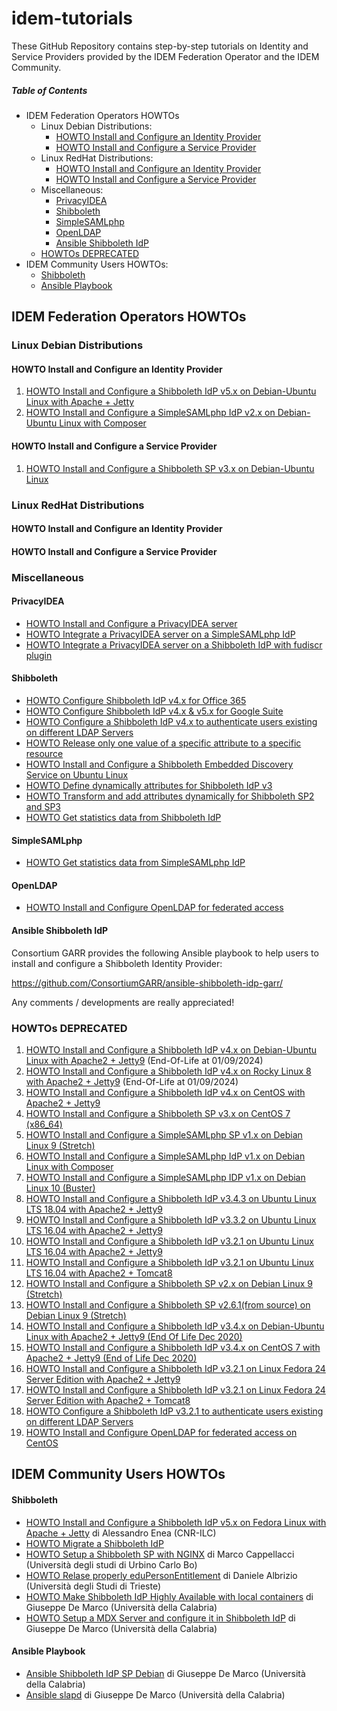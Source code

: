 # idem-tutorials
These GitHub Repository contains step-by-step tutorials on Identity and Service Providers provided by the IDEM Federation Operator and the IDEM Community.

##### Table of Contents
- IDEM Federation Operators HOWTOs
  * Linux Debian Distributions:
    + [HOWTO Install and Configure an Identity Provider](#howto-install-and-configure-an-identity-provider)
    + [HOWTO Install and Configure a Service Provider](#howto-install-and-configure-a-service-provider)
  * Linux RedHat Distributions:
    + [HOWTO Install and Configure an Identity Provider](#howto-install-and-configure-an-identity-provider-1)
    + [HOWTO Install and Configure a Service Provider](#howto-install-and-configure-a-service-provider-1)
  * Miscellaneous:
    + [PrivacyIDEA](#privacyidea)
    + [Shibboleth](#shibboleth)
    + [SimpleSAMLphp](#simplesamlphp)
    + [OpenLDAP](#openldap)
    + [Ansible Shibboleth IdP](#ansible-shibboleth-idp)
  * [HOWTOs DEPRECATED](#howtos-deprecated)
- IDEM Community Users HOWTOs:
    + [Shibboleth](#shibboleth-1)
    + [Ansible Playbook](#ansible-playbook)
   
## IDEM Federation Operators HOWTOs

### Linux Debian Distributions

#### HOWTO Install and Configure an Identity Provider

1. [HOWTO Install and Configure a Shibboleth IdP v5.x on Debian-Ubuntu Linux with Apache + Jetty](./idem-fedops/HOWTO-Shibboleth/Identity%20Provider/Debian-Ubuntu/HOWTO-Install-and-Configure-a-Shibboleth-IdP-v5.x-on-Debian-Ubuntu-Linux-with-Apache-%2B-Jetty.md)
2. [HOWTO Install and Configure a SimpleSAMLphp IdP v2.x on Debian-Ubuntu Linux with Composer](./idem-fedops/HOWTO-SimpleSAMLphp/Identity%20Provider/HOWTO%20Install%20and%20Configure%20a%20SimpleSAMLphp%20IdP%20v2.x%20on%20Debian-Ubuntu%20Linux%20with%20Composer.md)

#### HOWTO Install and Configure a Service Provider

1. [HOWTO Install and Configure a Shibboleth SP v3.x on Debian-Ubuntu Linux](./idem-fedops/HOWTO-Shibboleth/Service%20Provider/Debian/HOWTO%20Install%20and%20Configure%20a%20Shibboleth%20SP%20v3.x%20on%20Debian-Ubuntu%20Linux.md)


### Linux RedHat Distributions

#### HOWTO Install and Configure an Identity Provider

#### HOWTO Install and Configure a Service Provider

### Miscellaneous

#### PrivacyIDEA

* [HOWTO Install and Configure a PrivacyIDEA server](./idem-fedops/miscellaneous/HOWTO-Install-and-Configure-a-PrivacyIDEA-server.rst)
* [HOWTO Integrate a PrivacyIDEA server on a SimpleSAMLphp IdP](./idem-fedops/miscellaneous/HOWTO-Integrate-a-PrivacyIDEA-server-on-a-SimpleSAMLphp-IdP.rst)
* [HOWTO Integrate a PrivacyIDEA server on a Shibboleth IdP with fudiscr plugin](idem-community/HOWTO-Integrate-a-PrivacyIDEA-server-on-a-Shibboleth-IdP-with-fudiscr-plugin.rst)

#### Shibboleth

* [HOWTO Configure Shibboleth IdP v4.x for Office 365](./idem-fedops/HOWTO-Shibboleth/Solutions/HOWTO%20Configure%20Shibboleth%20IdP%20v4.x%20for%20Office%20365.md)
* [HOWTO Configure Shibboleth IdP v4.x & v5.x for Google Suite](./idem-fedops/HOWTO-Shibboleth/Solutions/HOWTO%20Configure%20Shibboleth%20IdP%20v4.x%20%26%20v5.x%20for%20Google%20Suite.md)
* [HOWTO Configure a Shibboleth IdP v4.x to authenticate users existing on different LDAP Servers](./idem-fedops/HOWTO-Shibboleth/Solutions/HOWTO%20Configure%20a%20Shibboleth%20IdP%20v4.x%20to%20authenticate%20users%20existing%20on%20different%20LDAP%20Servers.md)
* [HOWTO Release only one value of a specific attribute to a specific resource](./idem-fedops/HOWTO-Shibboleth/Solutions/HOWTO%20Release%20only%20one%20value%20of%20a%20specific%20attribute%20to%20a%20specific%20resource.md)
* [HOWTO Install and Configure a Shibboleth Embedded Discovery Service on Ubuntu Linux](./idem-fedops/HOWTO-Shibboleth/Embedded%20Discovery%20Service/Ubuntu/HOWTO%20Install%20and%20Configure%20a%20Shibboleth%20Embedded%20Discovery%20Service.md)
* [HOWTO Define dynamically attributes for Shibboleth IdP v3](./idem-fedops/HOWTO-Shibboleth/Solutions/HOWTO%20Define%20dynamically%20attributes%20for%20Shibboleth%20IdP%20v3.md)
* [HOWTO Transform and add attributes dynamically for Shibboleth SP2 and SP3](./idem-fedops/HOWTO-Shibboleth/Solutions/HOWTO%20Transform%20and%20add%20attributes%20dynamically%20for%20Shibboleth%20SP2%20and%20SP3.md)
* [HOWTO Get statistics data from Shibboleth IdP](./idem-fedops/HOWTO-Statistics/HOWTO%20Get%20statistics%20data%20from%20Shibboleth%20IdP.md#howto-get-statistics-data-from-shibboleth-idp)

#### SimpleSAMLphp

* [HOWTO Get statistics data from SimpleSAMLphp IdP](./idem-fedops/HOWTO-Statistics/HOWTO%20Get%20statistics%20data%20from%20SimpleSAMLphp%20IdP.md)

#### OpenLDAP

* [HOWTO Install and Configure OpenLDAP for federated access](./idem-fedops/miscellaneous/HOWTO%20Install%20and%20Configure%20OpenLDAP%20for%20federated%20access.md#howto-install-and-configure-openldap-for-federated-access)

#### Ansible Shibboleth IdP

Consortium GARR provides the following Ansible playbook to help users to install and configure a Shibboleth Identity Provider:

https://github.com/ConsortiumGARR/ansible-shibboleth-idp-garr/

Any comments / developments are really appreciated!

### HOWTOs DEPRECATED

1. [HOWTO Install and Configure a Shibboleth IdP v4.x on Debian-Ubuntu Linux with Apache2 + Jetty9](./idem-fedops/HOWTO-Shibboleth/Identity%20Provider/Debian-Ubuntu/HOWTO%20Install%20and%20Configure%20a%20Shibboleth%20IdP%20v4.x%20on%20Debian-Ubuntu%20Linux%20with%20Apache2%20%2B%20Jetty9.md) (End-Of-Life at 01/09/2024)
2. [HOWTO Install and Configure a Shibboleth IdP v4.x on Rocky Linux 8 with Apache2 + Jetty9](./idem-fedops/HOWTO-Shibboleth/Identity%20Provider/RockyLinux/HOWTO%20Install%20and%20Configure%20a%20Shibboleth%20IdP%20v4.x%20on%20Rocky%20Linux%208%20with%20Apache2%20+%20Jetty9.md) (End-Of-Life at 01/09/2024)
3. [HOWTO Install and Configure a Shibboleth IdP v4.x on CentOS with Apache2 + Jetty9](./idem-fedops/HOWTO-Shibboleth/Identity%20Provider/CentOS/HOWTO%20Install%20and%20Configure%20a%20Shibboleth%20IdP%20v4.x%20on%20CentOS%20with%20Apache2%20+%20Jetty9.md)
4. [HOWTO Install and Configure a Shibboleth SP v3.x on CentOS 7 (x86_64)](./idem-fedops/HOWTO-Shibboleth/Service%20Provider/CentOS/HOWTO%20Install%20and%20Configure%20a%20Shibboleth%20SP%20v3.x%20on%20CentOS%207%20(x86_64).md)
5. [HOWTO Install and Configure a SimpleSAMLphp SP v1.x on Debian Linux 9 (Stretch)](./idem-fedops/HOWTO-SimpleSAMLphp/Service%20Provider/HOWTO%20Install%20and%20Configure%20a%20SimpleSAMLphp%20SP%20v1.x%20on%20Debian%20Linux%209%20(Stretch).md)
6. [HOWTO Install and Configure a SimpleSAMLphp IdP v1.x on Debian Linux with Composer](https://github.com/ConsortiumGARR/idem-tutorials/blob/master/idem-fedops/HOWTO-SimpleSAMLphp/Identity%20Provider/HOWTO%20Install%20and%20Configure%20a%20SimpleSAMLphp%20IdP%20v1.x%20on%20Debian%20Linux%20with%20Composer.md#howto-install-and-configure-a-simplesamlphp-idp-v1x-on-debian-linux-with-composer)
7. [HOWTO Install and Configure a SimpleSAMLphp IDP v1.x on Debian Linux 10 (Buster)](./idem-fedops/HOWTO-SimpleSAMLphp/Identity%20Provider/HOWTO%20Install%20and%20Configure%20a%20SimpleSAMLphp%20IdP%20v1.x%20on%20Debian%20Linux%2010%20(Buster).md#howto-install-and-configure-a-simplesamlphp-idp-v1x-on-debian-linux-10-buster)
8. [HOWTO Install and Configure a Shibboleth IdP v3.4.3 on Ubuntu Linux LTS 18.04 with Apache2 + Jetty9](./idem-fedops/HOWTO-Shibboleth/Identity%20Provider/Ubuntu/HOWTO%20Install%20and%20Configure%20a%20Shibboleth%20IdP%20v3.4.3%20on%20Ubuntu%20Linux%20LTS%2018.04%20with%20Apache2%20%2B%20Jetty9.md#howto-install-and-configure-a-shibboleth-idp-v343-on-ubuntu-linux-lts-1804-with-apache2--jetty9)
9. [HOWTO Install and Configure a Shibboleth IdP v3.3.2 on Ubuntu Linux LTS 16.04 with Apache2 + Jetty9](./idem-fedops/HOWTO-Shibboleth/Identity%20Provider/Ubuntu/HOWTO%20Install%20and%20Configure%20a%20Shibboleth%20IdP%20v3.3.2%20on%20Ubuntu%20Linux%20LTS%2016.04%20with%20Apache2%20%2B%20Jetty9.md)
10. [HOWTO Install and Configure a Shibboleth IdP v3.2.1 on Ubuntu Linux LTS 16.04 with Apache2 + Jetty9](./idem-fedops/HOWTO-Shibboleth/Identity%20Provider/Ubuntu/HOWTO%20Install%20and%20Configure%20a%20Shibboleth%20IdP%20v3.2.1%20on%20Ubuntu%20Linux%20LTS%2016.04%20with%20Apache2%20%2B%20Jetty9.md)
11. [HOWTO Install and Configure a Shibboleth IdP v3.2.1 on Ubuntu Linux LTS 16.04 with Apache2 + Tomcat8](./idem-fedops/HOWTO-Shibboleth/Identity%20Provider/Ubuntu/HOWTO%20Install%20and%20Configure%20a%20Shibboleth%20IdP%20v3.2.1%20on%20Ubuntu%20Linux%20LTS%2016.04%20with%20Apache2%20%2B%20Tomcat8.md)
12. [HOWTO Install and Configure a Shibboleth SP v2.x on Debian Linux 9 (Stretch)](./idem-fedops/HOWTO-Shibboleth/Service%20Provider/Debian/HOWTO%20Install%20and%20Configure%20a%20Shibboleth%20SP%20v2.x%20on%20Debian%20Linux%209%20(Stretch).md)
13. [HOWTO Install and Configure a Shibboleth SP v2.6.1(from source) on Debian Linux 9 (Stretch)](./idem-fedops/HOWTO-Shibboleth/Service%20Provider/Debian/HOWTO%20Install%20and%20Configure%20a%20Shibboleth%20SP%20v2.6.1(from%20source)%20on%20Debian%20Linux%209%20(Stretch).md)
14. [HOWTO Install and Configure a Shibboleth IdP v3.4.x on Debian-Ubuntu Linux with Apache2 + Jetty9 (End Of Life Dec 2020)](./idem-fedops/HOWTO-Shibboleth/Identity%20Provider/Debian-Ubuntu/HOWTO%20Install%20and%20Configure%20a%20Shibboleth%20IdP%20v3.4.x%20on%20Debian-Ubuntu%20Linux%20with%20Apache2%20+%20Jetty9.md)
15. [HOWTO Install and Configure a Shibboleth IdP v3.4.x on CentOS 7 with Apache2 + Jetty9 (End of Life Dec 2020)](./idem-fedops/HOWTO-Shibboleth/Identity%20Provider/CentOS/HOWTO%20Install%20and%20Configure%20a%20Shibboleth%20IdP%20v3.4.x%20on%20CentOS%207%20with%20Apache2%20+%20Jetty9.md)
16. [HOWTO Install and Configure a Shibboleth IdP v3.2.1 on Linux Fedora 24 Server Edition with Apache2 + Jetty9](./idem-fedops/HOWTO-Shibboleth/Identity%20Provider/Fedora/HOWTO%20Install%20and%20Configure%20a%20Shibboleth%20IdP%20v3.2.1%20on%20Linux%20Fedora%2024%20Server%20Edition%20with%20Apache2%20%2B%20Jetty9.md)
17. [HOWTO Install and Configure a Shibboleth IdP v3.2.1 on Linux Fedora 24 Server Edition with Apache2 + Tomcat8](./idem-fedops/HOWTO-Shibboleth/Identity%20Provider/Fedora/HOWTO%20Install%20and%20Configure%20a%20Shibboleth%20IdP%20v3.2.1%20on%20Linux%20Fedora%2024%20Server%20Edition%20with%20Apache2%20%2B%20Tomcat8.md)
18. [HOWTO Configure a Shibboleth IdP v3.2.1 to authenticate users existing on different LDAP Servers](./idem-fedops/HOWTO-Shibboleth/Solutions/HOWTO%20Configure%20a%20Shibboleth%20IdP%20v3.2.1%20to%20authenticate%20Users%20existing%20on%20different%20LDAP%20Servers.md)
19. [HOWTO Install and Configure OpenLDAP for federated access on CentOS](./idem-fedops/miscellaneous/HOWTO%20Install%20and%20Configure%20OpenLDAP%20for%20federated%20access-CentOS.md)

## IDEM Community Users HOWTOs

#### Shibboleth

* [HOWTO Install and Configure a Shibboleth IdP v5.x on Fedora Linux with Apache + Jetty](./idem-community/HOWTO-Shibboleth/Identity-Provider/HOWTO-Install-and-Configure-a-Shibboleth-IdP-v5.x-on-Fedora-Linux-with-Apache-%2B-Jetty.md) di Alessandro Enea (CNR-ILC)
* [HOWTO Migrate a Shibboleth IdP](./idem-community/HOWTO-Shibboleth/Identity-Provider/HOW%20TO%20MIGRATE%20A%20SHIBBOLETH%20IDP.md#how-to-migrate-a-shibboleth-idp)
* [HOWTO Setup a Shibboleth SP with NGINX](./idem-community/HOWTO-Shibboleth/Service-Provider/Debian/HOW%20TO%20SETUP%20A%20SHIBBOLETH%20SP%20WITH%20NGINX.md) di Marco Cappellacci (Università degli studi di Urbino Carlo Bo)
* [HOWTO Relase properly eduPersonEntitlement](https://github.com/speedj/IdemDay18-Daniele/tree/master/eduPersonEntitlement#edupersonentitlement-valori-strettamente-necessari-agli-sp) di Daniele Albrizio (Università degli Studi di Trieste)
* [HOWTO Make Shibboleth IdP Highly Available with local containers](./idem-community/HOWTO-Shibboleth/Identity-Provider/HOWTO%20Make%20Shibboleth%20IdP%20Highly%20Available%20with%20local%20containers.md#howto-make-shibboleth-idp-highly-available-with-local-containers) di Giuseppe De Marco (Università della Calabria)
* [HOWTO Setup a MDX Server and configure it in Shibboleth IdP](./idem-community/HOWTO-Shibboleth/Identity-Provider/HOWTO%20Setup%20a%20MDX%20Server%20and%20configure%20it%20in%20Shibboleth%20IdP.md) di Giuseppe De Marco (Università della Calabria)

#### Ansible Playbook

* [Ansible Shibboleth IdP SP Debian](https://github.com/peppelinux/Ansible-Shibboleth-IDP-SP-Debian) di Giuseppe De Marco (Università della Calabria)
* [Ansible slapd](https://github.com/peppelinux/ansible-slapd-eduperson2016) di Giuseppe De Marco (Università della Calabria)
